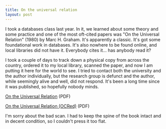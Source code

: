 ```yaml
---
title: On the universal relation
layout: post
---
```


I took a databases class last year. In it, we learned about some theory and
some practice and one of the most oft-cited papers was "On the Universal
Relation" (1980) by Marc H. Graham. It's apparently a classic. It's got some
foundational work in databases. It's also nowhere to be found online, and local
libraries did not have it. Everybody cites it... has anybody read it?

I took a couple of days to track down a physical copy from across the country,
ordered it to my local library, scanned the paper, and now I am putting it here
for the world to see. I tried to contact both the university and the author
individually, but the research group is defunct and the author, while seemingly
alive and well, did not respond. It's been a long time since it was published,
so hopefully nobody minds.

[On the Universal Relation](/assets/img/on-the-universal-relation.pdf) (PDF)

[On the Universal Relation (OCRed)](/assets/img/on-the-universal-relation-ocr.pdf) (PDF)

I'm sorry about the bad scan. I had to keep the spine of the book intact and in
decent condition, so I couldn't press it too flat.
